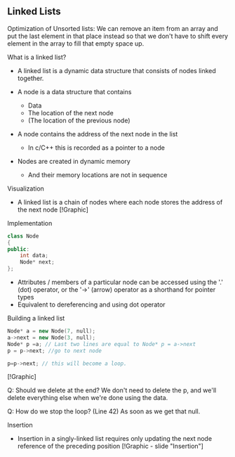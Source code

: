## Linked Lists

Optimization of Unsorted lists:
We can remove an item from an array and put the last element in that place instead so that we don't have to shift every element in the array to fill that empty space up.

What is a linked list?
  * A linked list is a dynamic data structure that consists of nodes linked together.
  * A node is a data structure that contains
  	* Data
  	* The location of the next node
  	* (The location of the previous node)

  * A node contains the address of the next node in the list
  	* In c/C++ this is recorded as a pointer to a node
  * Nodes are created in dynamic memory
  	* And their memory locations are not in sequence

Visualization
  * A linked list is a chain of nodes where each node stores the address of the next node
  [!Graphic]

Implementation
```cpp
class Node 
{
public:
	int data;
	Node* next;
};
```

  * Attributes / members of a particular node can be accessed using the '.' (dot) operator, or the '->' (arrow) operator as a shorthand for pointer types
   * Equivalent to dereferencing and using dot operator

Building a linked list
```cpp
Node* a = new Node(7, null);
a->next = new Node(3, null);
Node* p =a; // Last two lines are equal to Node* p = a->next
p = p->next; //go to next node

p=p->next; // this will become a loop.
```
  [!Graphic]

  Q: Should we delete at the end?
  We don't need to delete the p, and we'll delete everything else when we're done using the data.

  Q: How do we stop the loop? (Line 42)
  As soon as we get that null.

Insertion
  * Insertion in a singly-linked list requires only updating the next node reference of the preceding position
  [!Graphic - slide "Insertion"]
